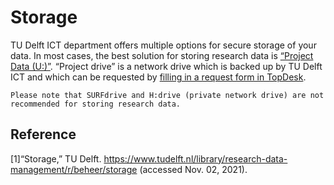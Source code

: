 # Storage
TU Delft ICT department offers multiple options for secure storage of your data. In most cases, the best solution for storing research data is [“Project Data (U:)”](https://tudelft.topdesk.net/tas/public/ssp/content/detail/service?unid=846ebb16181c43b5836c063a917dd199&from=03aa10b9-c5aa-4e0a-80b1-28ee7ab383df). “Project drive” is a network drive which is backed up by TU Delft ICT and which can be requested by [filling in a request form in TopDesk](https://tudelft.topdesk.net/tas/public/ssp/content/serviceflow?unid=21b6203ec6d74f00a45c32e6034dfc0c&openedFromService=true).

```{warning}
Please note that SURFdrive and H:drive (private network drive) are not recommended for storing research data.
```

## Reference
[1]“Storage,” TU Delft. https://www.tudelft.nl/library/research-data-management/r/beheer/storage (accessed Nov. 02, 2021).
